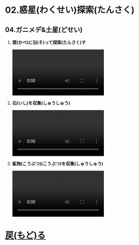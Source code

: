 # 02.惑星(わくせい)探索(たんさく)

## 04.ガニメデ&土星(どせい)

1. **壁(かべ)に沿(そ)って探索(たんさく)す**
	<br>

	<video controls>
	  <source src="01_壁(かべ)に沿(そ)って探索(たんさく).mp4" type="video/mp4" />
	</video>
1. **石(いし)を収集(しゅうしゅう)**
	<br>

	<video controls>
	  <source src="02_石(いし)を収集(しゅうしゅう).mp4" type="video/mp4" />
	</video>
1. **鉱物(こうぶつ)(こうぶつ)を収集(しゅうしゅう)**
	<br>

	<video controls>
	  <source src="03_鉱物(こうぶつ)を収集(しゅうしゅう).mp4" type="video/mp4" />
	</video>

# [戻(もど)る](../video02.html)